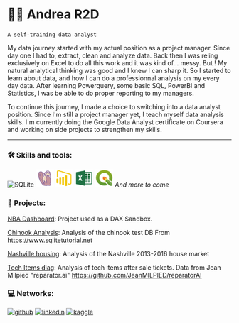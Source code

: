 # 🏋️‍♂️ Andrea R2D
`A self-training data analyst`


My data journey started with my actual position as a project manager. Since day one I had to, extract, clean and analyze data. Back then I was reling exclusively on Excel to do all this work and it was kind of... messy. But ! My natural analytical thinking was good and I knew I can sharp it. So I started to learn about data, and how I can do a professionnal analysis on my every day data. After learning Powerquery, some basic SQL, PowerBI and Statistics, I was be able to do proper reporting to my managers. 

To continue this journey, I made a choice to switching into a data analyst position. Since I'm still a project manager yet, I teach myself data analysis skills. I'm currently doing the Google Data Analyst certificate on Coursera and working on side projects to strengthen my skills. 

---

### 🛠 Skills and tools:

<img src='https://cdn.jsdelivr.net/gh/devicons/devicon/icons/sqlite/sqlite-original.svg' alt='SQLite' height='40'> <img src='https://github.com/AndreaR2D/AndreaR2D/blob/main/dbeaver.png' alt='DBeaver' height='40'> <img src='https://github.com/AndreaR2D/AndreaR2D/blob/main/PowerBI-Icon-Transparent.png' alt='PowerBI' height='40'> <img src='https://github.com/AndreaR2D/AndreaR2D/blob/main/excel.png' alt='Excel' height='40'> <img src='https://github.com/AndreaR2D/AndreaR2D/blob/main/qgis-logo-v3.png' alt='QGIS' height='40'> *And more to come*


### 📙 Projects:

[NBA Dashboard](https://github.com/AndreaR2D/NBA_Analysis): Project used as a DAX Sandbox.

[Chinook Analysis](https://github.com/AndreaR2D/Chinook_Analysis): Analysis of the chinook test DB From https://www.sqlitetutorial.net

[Nashville housing](https://github.com/AndreaR2D/Nashville_Housing): Analysis of the Nashville 2013-2016 house market

[Tech Items diag](https://github.com/AndreaR2D/Tech-items-diag): Analysis of tech items after sale tickets. Data from Jean Milpied "reparator.ai" https://github.com/JeanMILPIED/reparatorAI



### 💻 Networks:

[<img src='https://cdn.jsdelivr.net/npm/simple-icons@3.0.1/icons/github.svg' alt='github' height='40'>](https://github.com/AndreaR2D)  [<img src='https://cdn.jsdelivr.net/gh/devicons/devicon/icons/linkedin/linkedin-original.svg' alt='linkedin' height='40'>](https://www.linkedin.com/in/andrear2d/)  [<img src='https://cdn.jsdelivr.net/gh/devicons/devicon/icons/kaggle/kaggle-original.svg' alt='kaggle' height='40'>](https://www.kaggle.com/andrear2d)  

